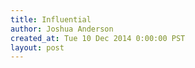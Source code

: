 ```yaml
---
title: Influential
author: Joshua Anderson
created_at: Tue 10 Dec 2014 0:00:00 PST
layout: post
---
```

